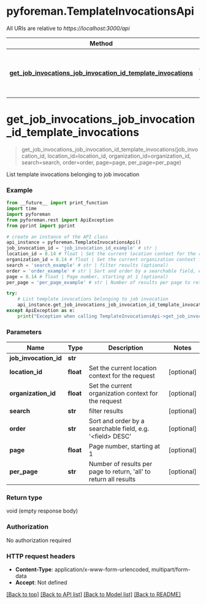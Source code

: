 # pyforeman.TemplateInvocationsApi

All URIs are relative to *https://localhost:3000/api*

Method | HTTP request | Description
------------- | ------------- | -------------
[**get_job_invocations_job_invocation_id_template_invocations**](TemplateInvocationsApi.md#get_job_invocations_job_invocation_id_template_invocations) | **GET** /job_invocations/{job_invocation_id}/template_invocations | List template invocations belonging to job invocation


# **get_job_invocations_job_invocation_id_template_invocations**
> get_job_invocations_job_invocation_id_template_invocations(job_invocation_id, location_id=location_id, organization_id=organization_id, search=search, order=order, page=page, per_page=per_page)

List template invocations belonging to job invocation



### Example
```python
from __future__ import print_function
import time
import pyforeman
from pyforeman.rest import ApiException
from pprint import pprint

# create an instance of the API class
api_instance = pyforeman.TemplateInvocationsApi()
job_invocation_id = 'job_invocation_id_example' # str |
location_id = 8.14 # float | Set the current location context for the request (optional)
organization_id = 8.14 # float | Set the current organization context for the request (optional)
search = 'search_example' # str | filter results (optional)
order = 'order_example' # str | Sort and order by a searchable field, e.g. '<field> DESC' (optional)
page = 8.14 # float | Page number, starting at 1 (optional)
per_page = 'per_page_example' # str | Number of results per page to return, 'all' to return all results (optional)

try:
    # List template invocations belonging to job invocation
    api_instance.get_job_invocations_job_invocation_id_template_invocations(job_invocation_id, location_id=location_id, organization_id=organization_id, search=search, order=order, page=page, per_page=per_page)
except ApiException as e:
    print("Exception when calling TemplateInvocationsApi->get_job_invocations_job_invocation_id_template_invocations: %s\n" % e)
```

### Parameters

Name | Type | Description  | Notes
------------- | ------------- | ------------- | -------------
 **job_invocation_id** | **str**|  |
 **location_id** | **float**| Set the current location context for the request | [optional]
 **organization_id** | **float**| Set the current organization context for the request | [optional]
 **search** | **str**| filter results | [optional]
 **order** | **str**| Sort and order by a searchable field, e.g. &#39;&lt;field&gt; DESC&#39; | [optional]
 **page** | **float**| Page number, starting at 1 | [optional]
 **per_page** | **str**| Number of results per page to return, &#39;all&#39; to return all results | [optional]

### Return type

void (empty response body)

### Authorization

No authorization required

### HTTP request headers

 - **Content-Type**: application/x-www-form-urlencoded, multipart/form-data
 - **Accept**: Not defined

[[Back to top]](#) [[Back to API list]](../README.md#documentation-for-api-endpoints) [[Back to Model list]](../README.md#documentation-for-models) [[Back to README]](../README.md)
